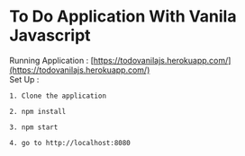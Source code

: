 # To Do Application With Vanila Javascript

Running Application : [https://todovanilajs.herokuapp.com/](https://todovanilajs.herokuapp.com/)  <br />
Set Up :

```
1. Clone the application

2. npm install

3. npm start

4. go to http://localhost:8080
```
